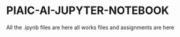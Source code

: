 # PIAIC-AI-JUPYTER-NOTEBOOK
All the .ipynb files are here 
all works files and assignments are here 
